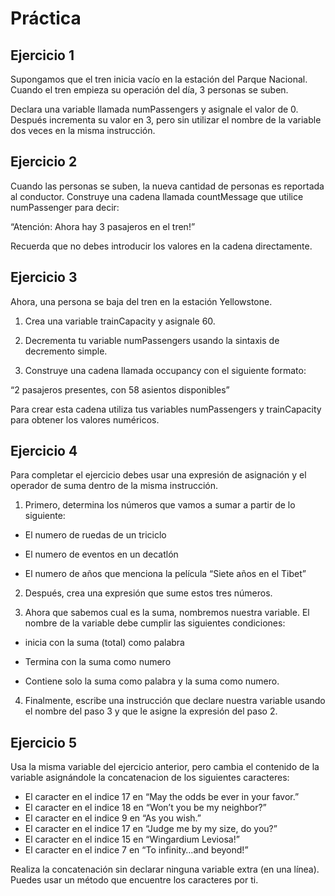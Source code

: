 Práctica
====

Ejercicio 1
----
Supongamos que el tren inicia vacío en la estación del Parque Nacional. Cuando el tren empieza su operación del día, 3 personas se suben.

Declara una variable llamada numPassengers y asignale el valor de 0. Después incrementa su valor en 3, pero sin utilizar el nombre de la variable dos veces en la misma instrucción.

Ejercicio 2
----
Cuando las personas se suben, la nueva cantidad de personas es reportada al conductor. Construye una cadena llamada countMessage que utilice numPassenger para decir:

“Atención: Ahora hay 3 pasajeros en el tren!”


Recuerda que no debes introducir los valores en la cadena directamente.

Ejercicio 3
----
Ahora, una persona se baja del tren en la estación Yellowstone.

1. Crea una variable trainCapacity y asignale 60.

2. Decrementa tu variable numPassengers usando la sintaxis de decremento simple.

3. Construye una cadena llamada occupancy con el siguiente formato:

“2 pasajeros presentes, con 58 asientos disponibles”


Para crear esta cadena utiliza tus variables numPassengers y trainCapacity para obtener los valores numéricos.

Ejercicio 4
----
Para completar el ejercicio debes usar una expresión de asignación y el operador de suma dentro de la misma instrucción.

1. Primero, determina los números que vamos a sumar a partir de lo siguiente:

* El numero de ruedas de un triciclo

* El numero de eventos en un decatlón

* El numero de años que menciona la película “Siete años en el Tibet”


2. Después, crea una expresión que sume estos tres números.


3. Ahora que sabemos cual es la suma, nombremos nuestra variable. El nombre de la variable debe cumplir las siguientes condiciones:

* inicia con la suma (total) como palabra

* Termina con la suma como numero

* Contiene solo la suma como palabra y la suma como numero.


4. Finalmente, escribe una instrucción que declare nuestra variable usando el nombre del paso 3 y que le asigne la expresión del paso 2.

Ejercicio 5
----
Usa la misma variable del ejercicio anterior, pero cambia el contenido de la variable asignándole la concatenacion de los siguientes caracteres:

* El caracter en el indice 17 en “May the odds be ever in your favor.”
* El caracter en el indice 18 en “Won’t you be my neighbor?”
* El caracter en el indice 9 en “As you wish.”
* El caracter en el indice 17 en “Judge me by my size, do you?”
* El caracter en el indice 15 en “Wingardium Leviosa!”
* El caracter en el indice 7 en “To infinity…and beyond!”


Realiza la concatenación sin declarar ninguna variable extra (en una línea). Puedes usar un método que encuentre los caracteres por ti.
